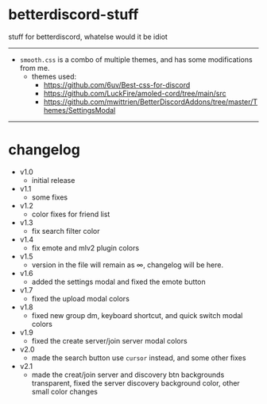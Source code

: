 # betterdiscord-stuff

stuff for betterdiscord, whatelse would it be idiot

---
- `smooth.css` is a combo of multiple themes, and has some modifications from me.
  - themes used:
    - https://github.com/6uv/Best-css-for-discord
    - https://github.com/LuckFire/amoled-cord/tree/main/src
    - https://github.com/mwittrien/BetterDiscordAddons/tree/master/Themes/SettingsModal

---
# changelog
- v1.0
  - initial release 
- v1.1
  - some fixes
- v1.2
  - color fixes for friend list
- v1.3
  - fix search filter color
- v1.4
  - fix emote and mlv2 plugin colors
- v1.5
  - version in the file will remain as ∞, changelog will be here.
- v1.6
  - added the settings modal and fixed the emote button
- v1.7
  - fixed the upload modal colors
- v1.8
  - fixed new group dm, keyboard shortcut, and quick switch modal colors
- v1.9
  - fixed the create server/join server modal colors
- v2.0
  - made the search button use `cursor` instead, and some other fixes
- v2.1
  - made the creat/join server and discovery btn backgrounds transparent, fixed the server discovery background color, other small color changes

